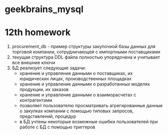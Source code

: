 # geekbrains_mysql
# 12th homework

 1. procurement_db - пример структуры закупочной базы данных для торговой компании, сотрудничающей с импортными поставщиками
 2. текущая структура DDL файла полностью упорядочена и учитывает все внешние ключи
 3. БД реализует следующие задачи:
    - хранение и управление данными о поставщиках, их юридических лицах, производственных площадках
    - хранение и управление данными о разработанных моделях продукции, их заказов
    - хранение и управление данными о взаиморасчетах с контрагентами
    - позволяет пользователю просматривать агрегированные данные о закупках компании с помощью типовых запросов, представлений, процедур
    - в БД учтены некоторые возможные ошибки пользователей при работе с БД с помощью триггеров
 
